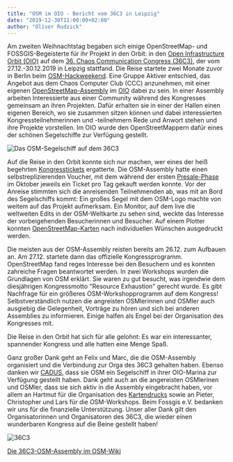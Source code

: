 ```yaml
---
title: "OSM im OIO - Bericht vom 36C3 in Leipzig"
date: "2019-12-30T11:00:00+02:00"
author: "Oliver Rudzick"
---
```

Am zweiten Weihnachtstag begaben sich einige OpenStreetMap- und
FOSSGIS-Begeisterte für ihr Projekt in den Orbit: in den [Open Infrastructure
Orbit (OIO)](https://oio.social/) auf dem
[36. Chaos Communication Congress (36C3)](https://events.ccc.de/category/congress/36c3/),
der vom 27.12.-30.12.2019 in Leipzig stattfand.
Die Reise startete zwei Monate zuvor in Berlin beim
[OSM-Hackweekend](https://wiki.openstreetmap.org/wiki/Berlin_Hack_Weekend_Oktober_2019). Eine Gruppe Aktiver entschied, das Angebot aus dem
Chaos Computer Club (CCC) anzunehmen,
mit einer eigenen [OpenStreetMap-Assembly](https://signup.c3assemblies.de/assembly/912cc9f6-82e9-45ae-80c0-964e9d97add8) im [OIO](https://oio.social/)
dabei zu sein. In einer Assembly arbeiten Interessierte aus einer Community
während des Kongresses gemeinsam an ihren Projekten. Dafür erhalten sie in
einer der Hallen einen eigenen Bereich, wo sie zusammen sitzen können und
dabei interessierten Kongressteilnehmerinnen und -teilnehmern Rede und Anwort
stehen und ihre Projekte vorstellen. Im OIO wurde den OpenStreetMappern dafür
eines der schönen Segelschiffe zur Verfügung gestellt.

![Das OSM-Segelschiff auf dem 36C3](/news/images/2019-12-30_36C3_800px-OpenStreetMap_at_Open_Infrastructure_Orbit.jpg)

Auf die Reise in den Orbit konnte sich nur machen, wer eines der heiß begehrten
[Kongresstickets](https://tickets.events.ccc.de/36c3/intro/) ergatterte. Die OSM-Assembly hatte einen
selbstreplizierenden Voucher, mit dem während der ersten [Presale-Phase](https://tickets.events.ccc.de/36c3/docs/) im
Oktober jeweils ein Ticket pro Tag gekauft werden konnte. Vor der Anreise
stimmten sich die anreisenden Teilnehmenden ab, was mit an Bord des
Segelschiffs kommt: Ein großes Segel mit dem OSM-Logo machte von weitem
auf das Projekt aufmerksam. Ein Monitor, auf dem live die weltweiten Edits
in der OSM-Weltkarte zu sehen sind, weckte das Interesse der vorbeigehenden
Besucherinnen und Besucher. Auf einem Plotter konnten [OpenStreetMap-Karten](https://maposmatic.osm-baustelle.de/)
nach individuellen Wünschen ausgedruckt werden.

Die meisten aus der OSM-Assembly reisten bereits am 26.12. zum Aufbauen an.
Am 27.12. startete dann das offizielle Kongressprogramm. OpenStreetMap fand
reges Interesse bei den Besuchern und es konnten zahreiche Fragen beantwortet
werden. In zwei Workshops wurden die Grundlagen von OSM erklärt. Sie waren
zu gut besucht, was irgendwie dem diesjährigen Kongressmotto
"Resource Exhaustion"
gerecht wurde. Es gibt Nachfrage für ein größeres OSM-Workshopprogramm auf
dem Kongress! Selbstverständlich nutzen die angreisten
OSMlerinnen und OSMler auch ausgiebig die Gelegenheit, Vorträge zu hören und
sich bei anderen Assemblies zu informieren. Einige halfen als Engel bei
der Organisation des Kongresses mit.

Die Reise in den Orbit hat sich für alle gelohnt: Es war ein interessanter,
spannender Kongress und alle hatten eine Menge Spaß.

Ganz großer Dank geht an Felix und Marc, die die OSM-Assembly organisiert und
die Verbindung zur Orga des 36C3 gehalten haben. Ebenso danken wir
[CADUS](https://www.cadus.org/), dass sie OSM ein Segelschiff in ihrer
OIO-Marina zur Verfügung gestellt haben. Dank geht auch an die angereisten
OSMlerinen und OSMler, dass sie sich aktiv in die Assembly eingebracht haben,
vor allem an Hartmut für die Organisation des [Kartendrucks](https://blog.osm-baustelle.de/index.php/2019/12/22/printing-maps-at-36c3/) sowie an
Pieter, Christopher und Lars für die OSM-Workshops. Beim Fossgis e.V. bedanken
wir uns für die finanzielle Unterstützung. Unser aller Dank gilt den
Organisatorinnen und Organisatoren des 36C3, die wieder einen wunderbaren
Kongress auf die Beine gestellt haben!

![36C3](/news/images/2019-12-30_36C3_800px-Raumschiff.jpg)

[Die 36C3-OSM-Assembly im OSM-Wiki](https://wiki.openstreetmap.org/wiki/Chaos_Communication_Congress/36C3)
